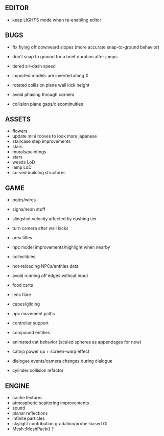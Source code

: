 EDITOR
------
* keep LIGHTS mode when re-enabling editor

BUGS
----
* fix flying off downward slopes (more accurate snap-to-ground behavior)
* don't snap to ground for a brief duration after jumps
* tiered air-dash speed

* imported models are inverted along X
* rotated collision plane wall kick height
* avoid phasing through corners
* collision plane gaps/discontinuities

ASSETS
------
* flowers
* update mini rooves to look more japanese
* staircase step improvements
* stars
* murals/paintings
* stars
* weeds LoD
* lamp LoD
* curved building structures

GAME
----
* poles/wires
* signs/neon stuff
* slingshot velocity affected by dashing tier

* turn camera after wall kicks
* area titles
* npc model improvements/highlight when nearby
* collectibles
* hot-reloading NPCs/entities data
* avoid running off edges without input
* food carts
* lens flare
* capes/gliding
* npc movement paths
* controller support
* compound entities
* animated cat behavior (scaled spheres as appendages for now)
* catnip power up + screen-warp effect
* dialogue events/camera changes during dialogue
* cylinder collision refactor

ENGINE
------
* cache textures
* atmospheric scattering improvements
* sound
* planar reflections
* infinite particles
* skylight contribution gradation/probe-based GI
* Mesh::MeshPack() ?